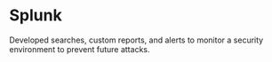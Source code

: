 # Splunk
Developed searches, custom reports, and alerts to monitor a security environment to prevent future attacks.
